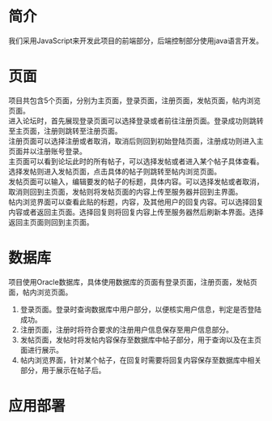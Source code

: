 # 简介
我们采用JavaScript来开发此项目的前端部分，后端控制部分使用java语言开发。
# 页面
项目共包含5个页面，分别为主页面，登录页面，注册页面，发帖页面，帖内浏览页面。  
进入论坛时，首先展现登录页面可以选择登录或者前往注册页面。登录成功则跳转至主页面，注册则跳转至注册页面。  
注册页面可以选择注册或者取消，取消后则回到初始登陆页面，注册成功则进入主页面并以注册账号登录。  
主页面可以看到论坛此时的所有帖子，可以选择发帖或者进入某个帖子具体查看。选择发帖则进入发帖页面，点击具体的帖子则跳转至帖内浏览页面。  
发帖页面可以输入，编辑要发的帖子的标题，具体内容。可以选择发帖或者取消，取消则回到主页面，发帖则将发帖页面的内容上传至服务器并回到主界面。  
帖内浏览界面可以查看此贴的标题，内容，及其他用户的回复内容。可以选择回复内容或者返回主页面。选择回复则将回复内容上传至服务器然后刷新本界面。选择返回主页面则回到主页面。
# 数据库
项目使用Oracle数据库，具体使用数据库的页面有登录页面，注册页面，发帖页面，帖内浏览页面。  


1. 登录页面。登录时查询数据库中用户部分，以便核实用户信息，判定是否登陆成功。  
2. 注册页面，注册时将符合要求的注册用户信息保存至用户信息部分。  
3. 发帖页面，发帖时将发帖内容保存至数据库中帖子部分，用于查询以及在主页面进行展示。  
4. 帖内浏览界面，针对某个帖子，在回复时需要将回复内容保存至数据库中相关部分，用于展示在帖子后。
# 应用部署
 
